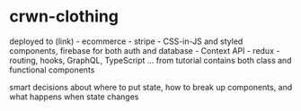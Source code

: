 # crwn-clothing

deployed to (link) - ecommerce - stripe - CSS-in-JS and styled components, firebase for both auth and database - Context API - redux - routing, hooks, GraphQL, TypeScript ... from tutorial
contains both class and functional components

smart decisions about where to put state, how to break up components, and what happens when state changes

